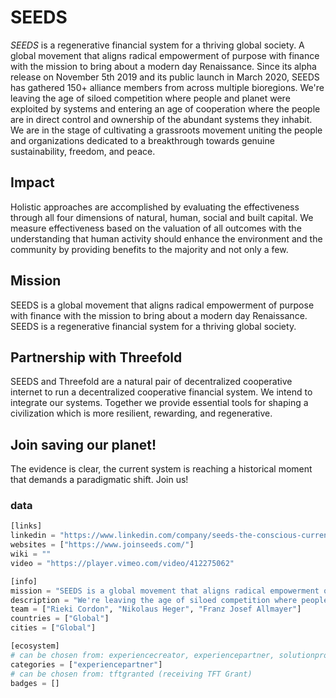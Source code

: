 # SEEDS

*SEEDS* is a regenerative financial system for a thriving global society. A global movement that aligns radical empowerment of purpose with finance with the mission to bring about a modern day Renaissance. Since its alpha release on November 5th 2019 and its public launch in March 2020, SEEDS has gathered 150+ alliance members from across multiple bioregions. We're leaving the age of siloed competition where people and planet were exploited by systems and entering an age of cooperation where the people are in direct control and ownership of the abundant systems they inhabit. We are in the stage of cultivating a grassroots movement uniting the people and organizations dedicated to a breakthrough towards genuine sustainability, freedom, and peace. 

## Impact

Holistic approaches are accomplished by evaluating the effectiveness through all four dimensions of natural, human, social and built capital. We measure effectiveness based on the valuation of all outcomes with the understanding that human activity should enhance the environment and the community by providing benefits to the majority and not only a few.

## Mission

SEEDS is a global movement that aligns radical empowerment of purpose with finance with the mission to bring about a modern day Renaissance. SEEDS is a regenerative financial system for a thriving global society.

## Partnership with Threefold

SEEDS and Threefold are a natural pair of decentralized cooperative internet to run a decentralized cooperative financial system. We intend to integrate our systems. Together we provide essential tools for shaping a civilization which is more resilient, rewarding, and regenerative.

## Join saving our planet!

The evidence is clear, the current system is reaching a historical moment that demands a paradigmatic shift. Join us!



### data

```python
[links]
linkedin = "https://www.linkedin.com/company/seeds-the-conscious-currency/"
websites = ["https://www.joinseeds.com/"]
wiki = ""
video = "https://player.vimeo.com/video/412275062"

[info]
mission = "SEEDS is a global movement that aligns radical empowerment of purpose with finance with the mission to bring about a modern day Renaissance. SEEDS is a regenerative financial system for a thriving global society."
description = "We're leaving the age of siloed competition where people and planet were exploited by systems and entering an age of cooperation where the people are in direct control and ownership of the abundant systems they inhabit. SEEDS and Threefold are a natural pair a decentralized cooperative internet to run a decentralized cooperative financial system. We intend to integrate our systems. Together we provide essential tools for shaping a civilization which is more resilient, rewarding, and regenerative."
team = ["Rieki Cordon", "Nikolaus Heger", "Franz Josef Allmayer"]
countries = ["Global"]
cities = ["Global"]

[ecosystem]
# can be chosen from: experiencecreator, experiencepartner, solutionprovider, farmer, systemintegrator
categories = ["experiencepartner"]
# can be chosen from: tftgranted (receiving TFT Grant)
badges = []
```
